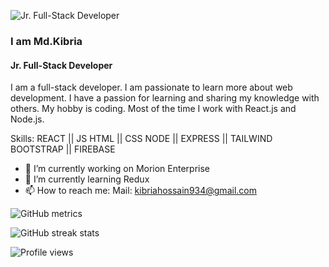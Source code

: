 ![Jr. Full-Stack Developer](https://avatars.githubusercontent.com/u/96879216?v=4)
### I am Md.Kibria
#### Jr. Full-Stack Developer

I am a full-stack developer. I am passionate to learn more about web development. I have a passion for learning and sharing my knowledge with others. My hobby is coding. Most of the time I work with React.js and Node.js. 

Skills:  REACT || JS HTML || CSS 
         NODE || EXPRESS || TAILWIND 
         BOOTSTRAP || FIREBASE

- 🔭 I’m currently working on Morion Enterprise 
- 🌱 I’m currently learning Redux 
- 📫 How to reach me: Mail: kibriahossain934@gmail.com 


![GitHub metrics](https://metrics.lecoq.io/Kibria934)  

![GitHub streak stats](https://github-readme-streak-stats.herokuapp.com/?user=Kibria934)  

![Profile views](https://gpvc.arturio.dev/Kibria934)  
